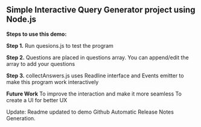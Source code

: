 ## Simple Interactive Query Generator project using Node.js

**Steps to use this demo:**

**Step 1.** Run quesions.js to test the program <node questions.js>

**Step 2.** Questions are placed in questions array. You can append/edit the array to add your questions

**Step 3.** collectAnswers.js uses Readline interface and Events emitter to make this program work interactively
  
**Future Work**
  To improve the interaction and make it more seamless
  To create a UI for better UX
  
  Update:
  Readme updated to demo Github Automatic Release Notes Generation.
